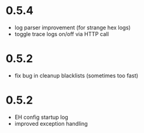 # 0.5.4
- log parser improvement (for strange hex logs)
- toggle trace logs on/off via HTTP call

# 0.5.2 
- fix bug in cleanup blacklists (sometimes too fast)

# 0.5.2 
- EH config startup log 
- improved exception handling